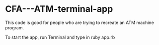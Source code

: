 # CFA---ATM-terminal-app


This code is good for people who are trying to recreate an ATM machine program. 

To start the app, run Terminal and type in ruby app.rb
